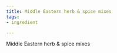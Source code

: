 ```yaml
---
title: Middle Eastern herb & spice mixes
tags:
- ingredient

---
```

Middle Eastern herb & spice mixes
